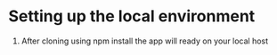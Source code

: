 # Setting up the local environment

1. After cloning using npm install the app will ready on your local host




